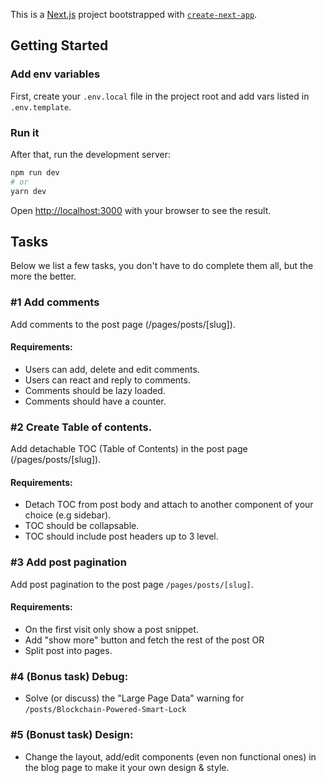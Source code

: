 This is a [Next.js](https://nextjs.org/) project bootstrapped with [`create-next-app`](https://github.com/vercel/next.js/tree/canary/packages/create-next-app).

## Getting Started

### Add env variables

First, create your `.env.local` file in the project root and add vars listed in `.env.template`.

### Run it

After that, run the development server:

```bash
npm run dev
# or
yarn dev
```

Open [http://localhost:3000](http://localhost:3000) with your browser to see the result.

## Tasks
Below we list a few tasks, you don't have to do complete them all, but the more the better. 

### #1 Add comments

Add comments to the post page (/pages/posts/[slug]).

#### Requirements:

- Users can add, delete and edit comments.
- Users can react and reply to comments.
- Comments should be lazy loaded.
- Comments should have a counter.

### #2 Create Table of contents.

Add detachable TOC (Table of Contents) in the post page (/pages/posts/[slug]).

#### Requirements:

- Detach TOC from post body and attach to another component of your choice (e.g sidebar).
- TOC should be collapsable.
- TOC should include post headers up to 3 level.

### #3 Add post pagination

Add post pagination to the post page `/pages/posts/[slug]`.

#### Requirements:

- On the first visit only show a post snippet.
- Add "show more" button and fetch the rest of the post OR
- Split post into pages.

### #4 (Bonus task) Debug:

- Solve (or discuss) the "Large Page Data" warning for `/posts/Blockchain-Powered-Smart-Lock`

### #5 (Bonust task) Design:
- Change the layout, add/edit components (even non functional ones) in the blog page to make it your own design & style. 
